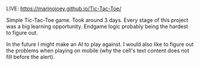 LIVE: https://marinojoey.github.io/Tic-Tac-Toe/

Simple Tic-Tac-Toe game. Took around 3 days. Every stage of this project was a big learning opportunity. Endgame logic probably being the hardest to figure out. 

In the future I might make an AI to play against. I would also like to figure out the problems when playing on mobile (why the cell's text content does not fill before the alert).